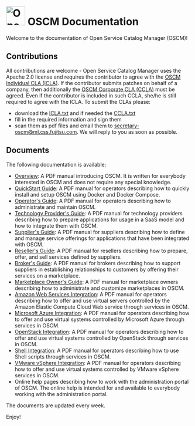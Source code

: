 <p align="center"><h1><img height="52" src="https://avatars0.githubusercontent.com/u/14330878" alt="Open Service Catalog Manager"/>&nbsp;OSCM Documentation</h1></p> 

Welcome to the documentation of Open Service Catalog Manager (OSCM)!

## Contributions
All contributions are welcome - Open Service Catalog Manager uses the Apache 2.0 license and requires the contributor to agree with the [OSCM Individual CLA (ICLA)](https://github.com/servicecatalog/development/blob/master/ICLA.txt). If the contributor submits patches on behalf of a company, then additionally the [OSCM Corporate CLA (CCLA)](https://github.com/servicecatalog/development/blob/master/CCLA.txt) must be agreed. Even if the contributor is included in such CCLA, she/he is still required to agree with the ICLA. To submit the CLAs please:
* download the [ICLA.txt](https://github.com/servicecatalog/development/blob/master/ICLA.txt) and if needed the [CCLA.txt](https://github.com/servicecatalog/development/blob/master/CCLA.txt)
* fill in the required information and sign them
* scan them as pdf files and email them to secretary-oscm@ml.css.fujitsu.com. We will reply to you as soon as possible.

## Documents

The following documentation is available:

* [Overview](Development/oscm-doc-user/resources/manuals/common/en/Overview.pdf): A PDF manual introducing OSCM. It is written for everybody interested in OSCM and does not require any special knowledge.
* [QuickStart Guide](Development/oscm-doc-user/resources/manuals/installation+operation/en/QuickStart.pdf): A PDF manual for operators describing how to quickly install and setup OSCM using Docker and Docker Compose. 
* [Operator's Guide](Development/oscm-doc-user/resources/manuals/installation+operation/en/Operation.pdf): A PDF manual for operators describing how to administrate and maintain OSCM.
* [Technology Provider's Guide](Development/oscm-doc-user/resources/manuals/integration/en/TechProv.pdf): A PDF manual for technology providers describing how to prepare applications for usage in a SaaS model and how to integrate them with OSCM.
* [Supplier's Guide](Development/oscm-doc-user/resources/manuals/integration/en/Supplier.pdf): A PDF manual for suppliers describing how to define and manage service offerings for applications that have been integrated with OSCM.
* [Reseller's Guide](Development/oscm-doc-user/resources/manuals/integration/en/Reseller.pdf): A PDF manual for resellers describing how to prepare, offer, and sell services defined by suppliers.
* [Broker's Guide](Development/oscm-doc-user/resources/manuals/integration/en/Broker.pdf): A PDF manual for brokers describing how to support suppliers in establishing relationships to customers by offering their services on a marketplace.
* [Marketplace Owner's Guide](Development/oscm-doc-user/resources/manuals/integration/en/MPOwner.pdf): A PDF manual for marketplace owners describing how to administrate and customize marketplaces in OSCM.
* [Amazon Web Services Integration](Development/oscm-app-aws/doc/en/AWSIntegration.pdf): A PDF manual for operators describing how to offer and use virtual servers controlled by the Amazon Elastic Compute Cloud Web service through services in OSCM.
* [Microsoft Azure Integration](Development/oscm-app-azure/doc/en/AzureIntegration.pdf): A PDF manual for operators describing how to offer and use virtual systems controlled by Microsoft Azure through services in OSCM.
* [OpenStack Integration](Development/oscm-app-openstack/doc/en/OSIntegration.pdf): A PDF manual for operators describing how to offer and use virtual systems controlled by OpenStack through services in OSCM.
* [Shell Integration](Development/oscm-app-shell/doc/en/ShellIntegration.pdf): A PDF manual for operators describing how to use Shell scripts through services in OSCM.
* [VMware vSphere Integration](Development/oscm-app-vmware/doc/en/VMWareIntegration.pdf): A PDF manual for operators describing how to offer and use virtual systems controlled by VMware vSphere services in OSCM.
* Online help pages describing how to work with the administration portal of OSCM. The online help is intended for and available to everybody working with the administration portal.

The documents are updated every week.

Enjoy!

